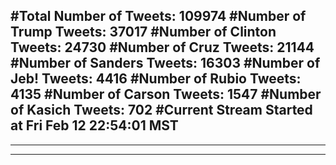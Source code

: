 #Total Number of Tweets: 109974 
#Number of Trump Tweets: 37017
#Number of Clinton Tweets: 24730
#Number of Cruz Tweets: 21144
#Number of Sanders Tweets: 16303
#Number of Jeb! Tweets: 4416
#Number of Rubio Tweets: 4135
#Number of Carson Tweets: 1547
#Number of Kasich Tweets: 702
#Current Stream Started at Fri Feb 12 22:54:01 MST
---
---
---
